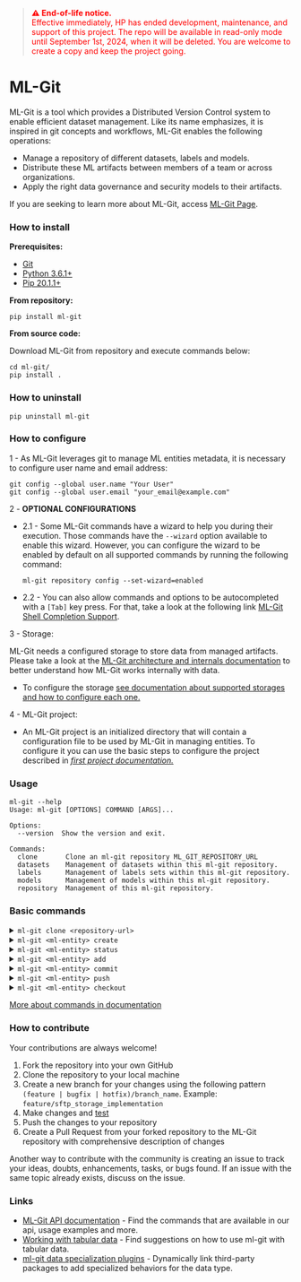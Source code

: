 > <span style="color:red">**⚠️ End-of-life notice.**</span>  
> <span style="color:red">Effective immediately, HP has ended development, maintenance, and support of this project. The repo will be available in read-only mode until September 1st, 2024, when it will be deleted. You are welcome to create a copy and keep the project going.</span>

# ML-Git

ML-Git is a tool which provides a Distributed Version Control system to enable efficient dataset management. Like its name emphasizes, it is inspired in git concepts and workflows, ML-Git enables the following operations:

- Manage a repository of different datasets, labels and models.
- Distribute these ML artifacts between members of a team or across organizations.
- Apply the right data governance and security models to their artifacts.

If you are seeking to learn more about ML-Git, access [ML-Git Page](https://hpinc.github.io/ml-git/).


### How to install

**Prerequisites:**

- [Git](https://git-scm.com/book/en/v2/Getting-Started-Installing-Git)
- [Python 3.6.1+](https://www.python.org/downloads/release/python-361/)
- [Pip 20.1.1+](https://pypi.org/project/pip/)

**From repository:**
```
pip install ml-git
```

**From source code:**

Download ML-Git from repository and execute commands below:

```
cd ml-git/
pip install .
```

### How to uninstall

```
pip uninstall ml-git
```

### How to configure

1 - As ML-Git leverages git to manage ML entities metadata, it is necessary to configure user name and email address:

```
git config --global user.name "Your User"
git config --global user.email "your_email@example.com"
```

2 - **OPTIONAL CONFIGURATIONS** 
- 2.1 - Some ML-Git commands have a wizard to help you during their execution. Those commands have the ```--wizard``` option available to enable this wizard. However, you can configure the wizard to be enabled by default on all supported commands by running the following command:

    ```
    ml-git repository config --set-wizard=enabled
    ```

- 2.2 - You can also allow commands and options to be autocompleted with a  `[Tab]` key press. For that, take a look at the following link [ML-Git Shell Completion Support](docs/shell_completion_guide.md).

3 - Storage:

ML-Git needs a configured storage to store data from managed artifacts. Please take a look at the [ML-Git architecture and internals documentation](docs/mlgit_internals.md) to better understand how ML-Git works internally with data.

- To configure the storage [see documentation about supported storages and how to configure each one.](docs/storage_configurations.md)


4 - ML-Git project:

- An ML-Git project is an initialized directory that will contain a configuration file to be used by ML-Git in managing entities. 
To configure it you can use the basic steps to configure the project described in *[first project documentation.](docs/first_project.md)*

### Usage

```
ml-git --help
Usage: ml-git [OPTIONS] COMMAND [ARGS]...

Options:
  --version  Show the version and exit.

Commands:
  clone       Clone an ml-git repository ML_GIT_REPOSITORY_URL
  datasets    Management of datasets within this ml-git repository.
  labels      Management of labels sets within this ml-git repository.
  models      Management of models within this ml-git repository.
  repository  Management of this ml-git repository.
```

### Basic commands

<details markdown="1">
<summary><code>ml-git clone &lt;repository-url&gt;</code></summary>
<br>

```
ml-git clone https://github.com/user/ml_git_configuration_file_example.git
```

If you prefer to create a new directory to clone into:

```
ml-git clone https://github.com/user/ml_git_configuration_file_example.git my-project-dir
```


If you prefer keep git tracking files in the project:

```
ml-git clone https://github.com/user/ml_git_configuration_file_example.git --track
```

</details>

<details markdown="1">
<summary><code>ml-git &lt;ml-entity&gt; create</code></summary>
This command will help you to start a new project, it creates your project artifact metadata:

```
ml-git datasets create --categories="computer-vision, images" --bucket-name=your_bucket --import=../import-path --mutability=strict dataset-ex 
```

Demonstration video:

  [![asciicast](https://asciinema.org/a/435917.svg)](https://asciinema.org/a/435917)


</details>

<details markdown="1">
<summary><code>ml-git &lt;ml-entity&gt; status</code></summary>
Show changes in project workspace:

```
ml-git datasets status dataset-ex
```

Demonstration video:

  [![asciicast](https://asciinema.org/a/385780.svg)](https://asciinema.org/a/385780)


</details>

<details markdown="1">
<summary><code>ml-git &lt;ml-entity&gt; add</code></summary>
Add new files to index:

```
ml-git datasets add dataset-ex
```

To increment version:

```
ml-git datasets add dataset-ex --bumpversion
```

Add an specific file:

```
ml-git datasets add dataset-ex data/file_name.ex
```

Demonstration video:

  [![asciicast](https://asciinema.org/a/385781.svg)](https://asciinema.org/a/385781)


</details>
<details markdown="1">
<summary><code>ml-git &lt;ml-entity&gt; commit</code></summary>
Consolidate added files in the index to repository:

```
ml-git datasets commit dataset-ex
```

Demonstration video:

  [![asciicast](https://asciinema.org/a/385782.svg)](https://asciinema.org/a/385782)


</details>
<details markdown="1">
<summary><code>ml-git &lt;ml-entity&gt; push</code></summary>
Upload metadata to remote repository and send [chunks](docs/mlgit_internals.md) to storage:

```
ml-git datasets push dataset-ex
```

Demonstration video:

  [![asciicast](https://asciinema.org/a/385783.svg)](https://asciinema.org/a/385783)


</details>
<details markdown="1">
<summary><code>ml-git &lt;ml-entity&gt; checkout</code></summary>
Change workspace and metadata to versioned ml-entity tag:

```
ml-git datasets checkout computer-vision__images__dataset-ex__1
```

Demonstration video:

  [![asciicast](https://asciinema.org/a/385784.svg)](https://asciinema.org/a/385784)
</details>

[More about commands in documentation](docs/mlgit_commands.md)
### How to contribute

Your contributions are always welcome!

1. Fork the repository into your own GitHub
2. Clone the repository to your local machine
3. Create a new branch for your changes using the following pattern `(feature | bugfix | hotfix)/branch_name`. Example: `feature/sftp_storage_implementation`
4. Make changes and [test](docs/developer_info.md)
5. Push the changes to your repository
6. Create a Pull Request from your forked repository to the ML-Git repository with comprehensive description of changes

Another way to contribute with the community is creating an issue to track your ideas, doubts, enhancements, tasks, or bugs found. 
If an issue with the same topic already exists, discuss on the issue.

### Links

- [ML-Git API documentation](docs/api/README.md) - Find the commands that are available in our api, usage examples and more.
- [Working with tabular data](docs/tabular_data/tabular_data.md) - Find suggestions on how to use ml-git with tabular data.
- [ml-git data specialization plugins](docs/plugins.md) - Dynamically link third-party packages to add specialized behaviors for the data type.

